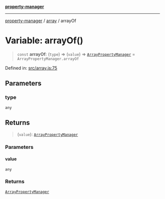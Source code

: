 [**property-manager**](../../README.md)

***

[property-manager](../../modules.md) / [array](../README-1.md) / arrayOf

# Variable: arrayOf()

> `const` **arrayOf**: (`type`) => (`value`) => [`ArrayPropertyManager`](../classes/ArrayPropertyManager-1.md) = `ArrayPropertyManager.arrayOf`

Defined in: [src/array.js:75](https://github.com/snowyu/property-manager.js/blob/875a648099d0c063400c33d31fea8b465b85b679/src/array.js#L75)

## Parameters

### type

`any`

## Returns

> (`value`): [`ArrayPropertyManager`](../classes/ArrayPropertyManager-1.md)

### Parameters

#### value

`any`

### Returns

[`ArrayPropertyManager`](../classes/ArrayPropertyManager-1.md)
